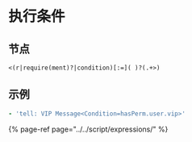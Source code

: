 # 执行条件

## 节点

```text
<(r|require(ment)?|condition)[:=]( )?(.+>)
```

## 示例

```yaml
- 'tell: VIP Message<Condition=hasPerm.user.vip>'
```

{% page-ref page="../../script/expressions/" %}

